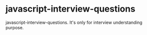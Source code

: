 # javascript-interview-questions
javascript-interview-questions. It's only for interview understanding purpose.
